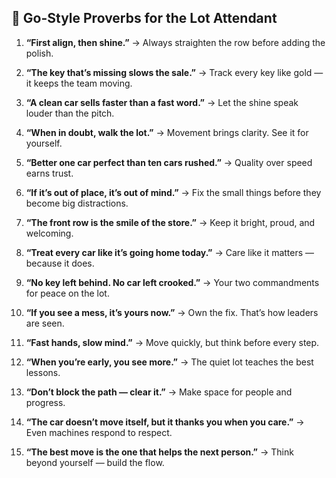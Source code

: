 ## 🧠 **Go-Style Proverbs for the Lot Attendant**

1. **“First align, then shine.”**
   → Always straighten the row before adding the polish.

2. **“The key that’s missing slows the sale.”**
   → Track every key like gold — it keeps the team moving.

3. **“A clean car sells faster than a fast word.”**
   → Let the shine speak louder than the pitch.

4. **“When in doubt, walk the lot.”**
   → Movement brings clarity. See it for yourself.

5. **“Better one car perfect than ten cars rushed.”**
   → Quality over speed earns trust.

6. **“If it’s out of place, it’s out of mind.”**
   → Fix the small things before they become big distractions.

7. **“The front row is the smile of the store.”**
   → Keep it bright, proud, and welcoming.

8. **“Treat every car like it’s going home today.”**
   → Care like it matters — because it does.

9. **“No key left behind. No car left crooked.”**
   → Your two commandments for peace on the lot.

10. **“If you see a mess, it’s yours now.”**
    → Own the fix. That’s how leaders are seen.

11. **“Fast hands, slow mind.”**
    → Move quickly, but think before every step.

12. **“When you’re early, you see more.”**
    → The quiet lot teaches the best lessons.

13. **“Don’t block the path — clear it.”**
    → Make space for people and progress.

14. **“The car doesn’t move itself, but it thanks you when you care.”**
    → Even machines respond to respect.

15. **“The best move is the one that helps the next person.”**
    → Think beyond yourself — build the flow.

